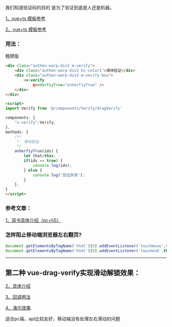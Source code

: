我们知道验证码的目的 是为了验证到底是人还是机器。

[1、vue+ts 模板参考](https://github.com/2384830985/-vue-ts-vuecli3.0-elementUi/tree/master/src)

[2、vue+ts 模板参考](https://github.com/wlx200510/typescript-vue)

### 用法：

粗陋版

```html
<div class="authen-warp-div1 m-verify">
    <div class="authen-warp-div2 hc-color1">滑块验证</div>
    <div class="authen-warp-div3 m-verify-box">
        <v-verify 
            @onVerfiyTrue="onVerfiyTrue" />
    </div>
</div>

<script>
import Verify from '@/components/Verify/dragVerify'

components: {
    "v-verify":Verify,
},
methods: {
    /**
     *  滑块验证
     */
    onVerfiyTrue(ids) {
        let that=this;
        if(ids == true) {
            console.log(ids);
        } else {
            console.log('验证失败');
        }
    },
}
</script>
```

### 参考文章：

[1、简书具体介绍（pc+h5）](https://www.jianshu.com/p/f5bf9ba0b27e?tdsourcetag=s_pcqq_aiomsg)

### 怎样阻止移动端浏览器左右翻页?

```js
document.getElementsByTagName('html')[0].addEventListener('touchmove',this.mouseMoveFn);
document.getElementsByTagName('html')[0].addEventListener('touchend',this.moseUpFn)
```

---

## 第二种 vue-drag-verify实现滑动解锁效果：

[2、具体介绍](http://www.hehaibao.com/vue-drag-verify-demo)

[3、回调用法](https://blog.csdn.net/milli236/article/details/81358308)

[4、演示效果](https://ashleylv.github.io/vue-drag-verify)

适合pc端，api比较友好，移动端没有处理左右滑动的问题

